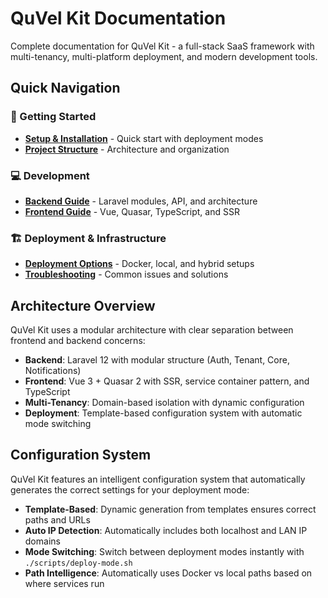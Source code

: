 # QuVel Kit Documentation

Complete documentation for QuVel Kit - a full-stack SaaS framework with multi-tenancy, multi-platform deployment, and modern development tools.

## Quick Navigation

### 🚀 Getting Started

- **[Setup & Installation](./getting-started.md)** - Quick start with deployment modes
- **[Project Structure](./folder-structure.md)** - Architecture and organization

### 💻 Development

- **[Backend Guide](./backend/README.md)** - Laravel modules, API, and architecture
- **[Frontend Guide](./frontend/README.md)** - Vue, Quasar, TypeScript, and SSR

### 🏗️ Deployment & Infrastructure

- **[Deployment Options](./deployment/README.md)** - Docker, local, and hybrid setups
- **[Troubleshooting](./troubleshooting.md)** - Common issues and solutions

## Architecture Overview

QuVel Kit uses a modular architecture with clear separation between frontend and backend concerns:

- **Backend**: Laravel 12 with modular structure (Auth, Tenant, Core, Notifications)
- **Frontend**: Vue 3 + Quasar 2 with SSR, service container pattern, and TypeScript
- **Multi-Tenancy**: Domain-based isolation with dynamic configuration
- **Deployment**: Template-based configuration system with automatic mode switching

## Configuration System

QuVel Kit features an intelligent configuration system that automatically generates the correct settings for your deployment mode:

- **Template-Based**: Dynamic generation from templates ensures correct paths and URLs
- **Auto IP Detection**: Automatically includes both localhost and LAN IP domains
- **Mode Switching**: Switch between deployment modes instantly with `./scripts/deploy-mode.sh`
- **Path Intelligence**: Automatically uses Docker vs local paths based on where services run
